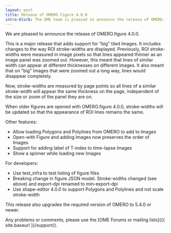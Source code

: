 ```yaml
---
layout: post
title: Release of OMERO.figure 4.0.0
intro-blurb: The OME team is pleased to announce the release of OMERO.figure 4.0.0
---
```

We are pleased to announce the release of OMERO.figure 4.0.0.

This is a major release that adds support for "big" tiled Images.
It includes changes to the way ROI stroke-widths are displayed. 
Previously, ROI stroke-widths were measured in image pixels so that
lines appeared thinner as an image panel was zoomed out.
However, this meant that lines of similar width can appear at different
thicknesses on different images. It also meant that on "big" Images that
were zoomed out a long way, lines would disappear completely.

Now, stroke-widths are measured by page points so all lines of a
similar stroke-width will appear the same thickness on the page,
independent of the size or zoom of the panel they are on.

When older figures are opened with OMERO.figure 4.0.0, stroke-widths
will be updated so that the appearance of ROI lines remains the same.

Other features:

* Allow loading Polygons and Polylines from OMERO to add to Images
* Open-with Figure and adding Images now preserves the order of Images
* Support for adding label of T-index to time-lapse Images
* Show a spinner while loading new Images

For developers:

* Use test_infra to test listing of figure files
* Breaking change in figure JSON model. Stroke-widths changed (see above) and export-dpi renamed to min-export-dpi
* Use shape-editor 4.0.0 to support Polygons and Polylines and not scale stroke-width

This release also upgrades the required version of OMERO
to 5.4.0 or newer.

Any problems or comments, please use the [OME Forums or mailing lists]({{ site.baseurl }}/support/).

